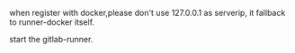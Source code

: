 when register with docker,please don't use 127.0.0.1 as serverip, it fallback to runner-docker itself. 

start the gitlab-runner.
